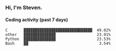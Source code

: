 ### Hi, I'm Steven.

#### Coding activity (past 7 days)
```
C       ▓▓▓▓▓▓▓▓▓▓▓▓▓▓▓▓▓▓▓▓▓▓▓▓▓▓▓▓▓▓  49.02%
other   ▓▓▓▓▓▓▓▓▓▓▓▓▓▓                  23.91%
Python  ▓▓▓▓▓▓▓▓▓▓▓▓▓▓                  23.53%
Bash    ▓▓                               3.54%
```
